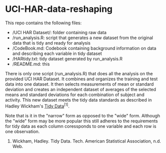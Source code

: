 # UCI-HAR-data-reshaping #
This repo contains the following files:
  * /UCI HAR Dataset/: folder containing raw data
  * /run_analysis.R: script that generates a new dataset from the original data that is tidy and ready for analysis
  * /CodeBook.md: Codebook containing background information on data and describing each variable in tidy dataset
  * /HARtidy.txt: tidy dataset generated by run_analysis.R
  * /README.md: this
  
There is only one script (run_analysis.R) that does all the analysis on the provided UCI HAR Dataset. 
It combines and organizes the training and test data into one dataset. It then selects measurements of mean or standard deviation and creates an independent dataset of averages of the selected means and standard deviations for each combination of subject and activity. This new dataset meets the tidy data standards as described in Hadley Wickham's [Tidy Data](http://example.com/ "Title")<sup>[1]</sup>.


Note that is it in the "narrow" form as opposed to the "wide" form. Although the "wide" form may be more popular this still adheres to the requirements for tidy data as each column coressponds to one variable and each row is one observation.

1. Wickham, Hadley. Tidy Data. Tech. American Statistical Association, n.d. Web.
  
